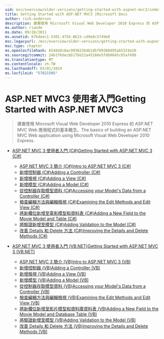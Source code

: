 ```yaml
---
uid: mvc/overview/older-versions/getting-started-with-aspnet-mvc3/index
title: Getting Started with ASP.NET MVC3 |Microsoft Docs
author: rick-anderson
description: 建置使用 Microsoft Visual Web Developer 2010 Express 的 ASP.NET MVC Web 應用程式的基本概念。
ms.author: riande
ms.date: 09/28/2011
ms.assetid: 67bdeec1-5301-4756-8615-cd9e8c5749e0
msc.legacyurl: /mvc/overview/older-versions/getting-started-with-aspnet-mvc3
msc.type: chapter
ms.openlocfilehash: 6540ddc8ac9938236461dbf09380495ab5324a20
ms.sourcegitcommit: 24b1f6decbb17bb22a45166e5fdb0845c65af498
ms.translationtype: MT
ms.contentlocale: zh-TW
ms.lasthandoff: 03/01/2019
ms.locfileid: "57021505"
---
```

<a name="getting-started-with-aspnet-mvc3"></a><span data-ttu-id="063d4-103">ASP.NET MVC3 使用者入門</span><span class="sxs-lookup"><span data-stu-id="063d4-103">Getting Started with ASP.NET MVC3</span></span>
====================
> <span data-ttu-id="063d4-104">建置使用 Microsoft Visual Web Developer 2010 Express 的 ASP.NET MVC Web 應用程式的基本概念。</span><span class="sxs-lookup"><span data-stu-id="063d4-104">The basics of building an ASP.NET MVC Web application using Microsoft Visual Web Developer 2010 Express.</span></span>


- [<span data-ttu-id="063d4-105">ASP.NET MVC 3 使用者入門 (C#)</span><span class="sxs-lookup"><span data-stu-id="063d4-105">Getting Started with ASP.NET MVC 3 (C#)</span></span>](cs/index.md)

    - [<span data-ttu-id="063d4-106">ASP.NET MVC 3 簡介 (C#)</span><span class="sxs-lookup"><span data-stu-id="063d4-106">Intro to ASP.NET MVC 3 (C#)</span></span>](cs/intro-to-aspnet-mvc-3.md)
    - [<span data-ttu-id="063d4-107">新增控制器 (C#)</span><span class="sxs-lookup"><span data-stu-id="063d4-107">Adding a Controller (C#)</span></span>](cs/adding-a-controller.md)
    - [<span data-ttu-id="063d4-108">新增檢視 (C#)</span><span class="sxs-lookup"><span data-stu-id="063d4-108">Adding a View (C#)</span></span>](cs/adding-a-view.md)
    - [<span data-ttu-id="063d4-109">新增模型 (C#)</span><span class="sxs-lookup"><span data-stu-id="063d4-109">Adding a Model (C#)</span></span>](cs/adding-a-model.md)
    - [<span data-ttu-id="063d4-110">從控制器存取模型資料 (C#)</span><span class="sxs-lookup"><span data-stu-id="063d4-110">Accessing your Model's Data from a Controller (C#)</span></span>](cs/accessing-your-models-data-from-a-controller.md)
    - [<span data-ttu-id="063d4-111">檢查編輯方法與編輯檢視 (C#)</span><span class="sxs-lookup"><span data-stu-id="063d4-111">Examining the Edit Methods and Edit View (C#)</span></span>](cs/examining-the-edit-methods-and-edit-view.md)
    - [<span data-ttu-id="063d4-112">將新欄位新增至電影模型和資料表 (C#)</span><span class="sxs-lookup"><span data-stu-id="063d4-112">Adding a New Field to the Movie Model and Table (C#)</span></span>](cs/adding-a-new-field.md)
    - [<span data-ttu-id="063d4-113">將驗證新增至模型 (C#)</span><span class="sxs-lookup"><span data-stu-id="063d4-113">Adding Validation to the Model (C#)</span></span>](cs/adding-validation-to-the-model.md)
    - [<span data-ttu-id="063d4-114">改善 Details 和 Delete 方法 (C#)</span><span class="sxs-lookup"><span data-stu-id="063d4-114">Improving the Details and Delete Methods (C#)</span></span>](cs/improving-the-details-and-delete-methods.md)
- [<span data-ttu-id="063d4-115">ASP.NET MVC 3 使用者入門 (VB.NET)</span><span class="sxs-lookup"><span data-stu-id="063d4-115">Getting Started with ASP.NET MVC 3 (VB.NET)</span></span>](vb/index.md)

    - [<span data-ttu-id="063d4-116">ASP.NET MVC 3 簡介 (VB)</span><span class="sxs-lookup"><span data-stu-id="063d4-116">Intro to ASP.NET MVC 3 (VB)</span></span>](vb/intro-to-aspnet-mvc-3.md)
    - [<span data-ttu-id="063d4-117">新增控制器 (VB)</span><span class="sxs-lookup"><span data-stu-id="063d4-117">Adding a Controller (VB)</span></span>](vb/adding-a-controller.md)
    - [<span data-ttu-id="063d4-118">新增檢視 (VB)</span><span class="sxs-lookup"><span data-stu-id="063d4-118">Adding a View (VB)</span></span>](vb/adding-a-view.md)
    - [<span data-ttu-id="063d4-119">新增模型 (VB)</span><span class="sxs-lookup"><span data-stu-id="063d4-119">Adding a Model (VB)</span></span>](vb/adding-a-model.md)
    - [<span data-ttu-id="063d4-120">從控制器存取模型資料 (VB)</span><span class="sxs-lookup"><span data-stu-id="063d4-120">Accessing your Model's Data from a Controller (VB)</span></span>](vb/accessing-your-models-data-from-a-controller.md)
    - [<span data-ttu-id="063d4-121">檢查編輯方法與編輯檢視 (VB)</span><span class="sxs-lookup"><span data-stu-id="063d4-121">Examining the Edit Methods and Edit View (VB)</span></span>](vb/examining-the-edit-methods-and-edit-view.md)
    - [<span data-ttu-id="063d4-122">將新欄位新增至影片模型和資料庫資料表 (VB)</span><span class="sxs-lookup"><span data-stu-id="063d4-122">Adding a New Field to the Movie Model and Database Table (VB)</span></span>](vb/adding-a-new-field.md)
    - [<span data-ttu-id="063d4-123">將驗證新增至模型 (VB)</span><span class="sxs-lookup"><span data-stu-id="063d4-123">Adding Validation to the Model (VB)</span></span>](vb/adding-validation-to-the-model.md)
    - [<span data-ttu-id="063d4-124">改善 Details 和 Delete 方法 (VB)</span><span class="sxs-lookup"><span data-stu-id="063d4-124">Improving the Details and Delete Methods (VB)</span></span>](vb/improving-the-details-and-delete-methods.md)
